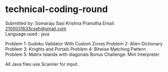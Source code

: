 # technical-coding-round

Submitted by: Somaraju Sasi Krishna Pranutha 
Email: 2100031633cseh@gmail.com  
Language used : java

Problem 1: Sudoku Validator With Custom Zones
Problem 2: Alien Dictionary
Problem 3: Knights and Portals
Problem 4: Bitwise Matching Pattern
Problem 5: Matrix Islands with diagonals
Bonus Challenge: Mini Interpreter

All Java files use Scanner for input.
